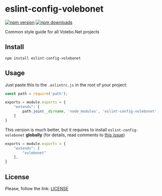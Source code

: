 # eslint-config-volebonet

[![npm version](https://img.shields.io/npm/v/eslint-config-volebonet.svg)](https://www.npmjs.com/package/eslint-config-volebonet)
[![npm downloads](https://img.shields.io/npm/dm/eslint-config-volebonet.svg)](https://www.npmjs.com/package/eslint-config-volebonet)

Common style guide for all Volebo.Net projects

## Install

```shell
npm install eslint-config-volebonet
```

## Usage

Just paste this to the `.eslintrc.js` in the root of your project:

```javascript
const path = require('path');

exports = module.exports = {
	"extends": [
        path.join(__dirname, 'node_modules', 'eslint-config-volebonet', 'index.js')
	]
}
```

This version is much better, but it requires to install `eslint-config-volebonet` **globally** (for details, read comments to [this issue](https://github.com/eslint/eslint/issues/3458))

```javascript
exports = module.exports = {
	"extends": [
		"volebonet"
	],
}
```

## License

Please, follow the link: [LICENSE](LICENSE)
